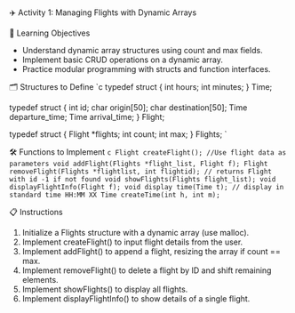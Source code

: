 ✈️ Activity 1: Managing Flights with Dynamic Arrays

🧠 Learning Objectives
- Understand dynamic array structures using count and max fields.
- Implement basic CRUD operations on a dynamic array.
- Practice modular programming with structs and function interfaces.

🗂️ Structures to Define
`c
typedef struct {
    int hours;
    int minutes;
} Time;

typedef struct {
    int id;
    char origin[50];
    char destination[50];
    Time departure_time;
    Time arrival_time;
} Flight;

typedef struct {
    Flight *flights;
    int count;
    int max;
} Flights;
`

🛠️ Functions to Implement
`c
Flight createFlight(); //Use flight data as parameters
void addFlight(Flights *flight_list, Flight f);
Flight removeFlight(Flights *flightlist, int flightid); // returns Flight with id -1 if not found
void showFlights(Flights flight_list);
void displayFlightInfo(Flight f);
void display time(Time t); // display in standard time HH:MM XX
Time createTime(int h, int m);
`

📋 Instructions
1. Initialize a Flights structure with a dynamic array (use malloc).
2. Implement createFlight() to input flight details from the user.
3. Implement addFlight() to append a flight, resizing the array if count == max.
4. Implement removeFlight() to delete a flight by ID and shift remaining elements.
5. Implement showFlights() to display all flights.
6. Implement displayFlightInfo() to show details of a single flight.
